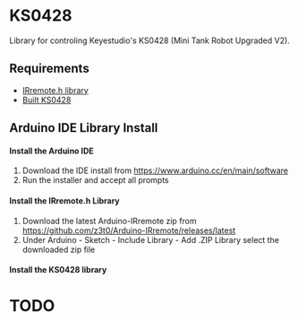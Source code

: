 # KS0428

Library for controling Keyestudio's KS0428 (Mini Tank Robot Upgraded V2).

## Requirements 
 - [IRremote.h library](https://github.com/z3t0/Arduino-IRremote/releases/latest)
 - [Built KS0428](https://wiki.keyestudio.com/Ks0428_keyestudio_Mini_Tank_Robot_Upgraded_V2#Step_1:install_the_tank_bottom_motor)

## Arduino IDE Library Install

#### Install the Arduino IDE
1. Download the IDE install from https://www.arduino.cc/en/main/software
2. Run the installer and accept all prompts

#### Install the IRremote.h Library
1. Download the latest Arduino-IRremote zip from https://github.com/z3t0/Arduino-IRremote/releases/latest
2. Under Arduino - Sketch - Include Library - Add .ZIP Library select the downloaded zip file

#### Install the KS0428 library
# TODO
